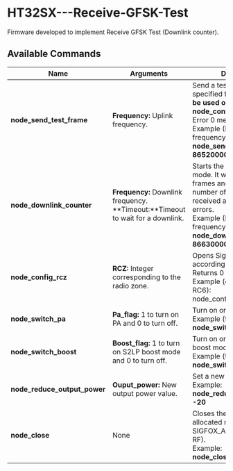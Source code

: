 # HT32SX---Receive-GFSK-Test

Firmware developed to implement Receive GFSK Test (Downlink counter). 

## Available Commands

| Name | Arguments | Descripton | 
| --- | --- | --- |
| **node_send_test_frame** | **Frequency:**  Uplink frequency.<br/> | Send a test frame to the specified frequency. **It must be used only after a node_config_rcz command**. Error 0 means success.<br/> Example (RC6 uplink frequency):<br/> **node_send_test_frame 865200000**|
| **node_downlink_counter** | **Frequency:**  Downlink frequency.<br/> **Timeout:**Timeout to wait for a downlink. | Starts the GFSK receive test mode. It will wait for 1000 frames and return RSSI, number of downlink received and number of errors. <br/>Example (RC6 downlink frequency):<br/>**node_downlink_counter 866300000 2**|
| **node_config_rcz** | **RCZ:** Integer corresponding to the radio zone. | Opens SigFox Library according to the zone. Returns 0 if ok.<br/>Example (configuring to RC6):<br/>node_config_rcz 6 |
| **node_switch_pa** | **Pa_flag:** 1 to turn on PA and 0 to turn off. | Turn on or turn off PA. <br/>Example (turning on):<br/> **node_switch_pa 1**|
| **node_switch_boost** | **Boost_flag:** 1 to turn on S2LP boost mode and 0 to turn off. | Turn on or turn off S2LP boost mode.<br/>Example (turning off):<br/>**node_switch_boost 0** |
| **node_reduce_output_power** | **Ouput_power:** New output power value. | Set a new output power.<br/> Example:<br/>**node_reduce_output_power -20** |
| **node_close** | None | Closes the library (Free the allocated memory of SIGFOX_API_open and close RF).<br/>Example:<br/>**node_close** |